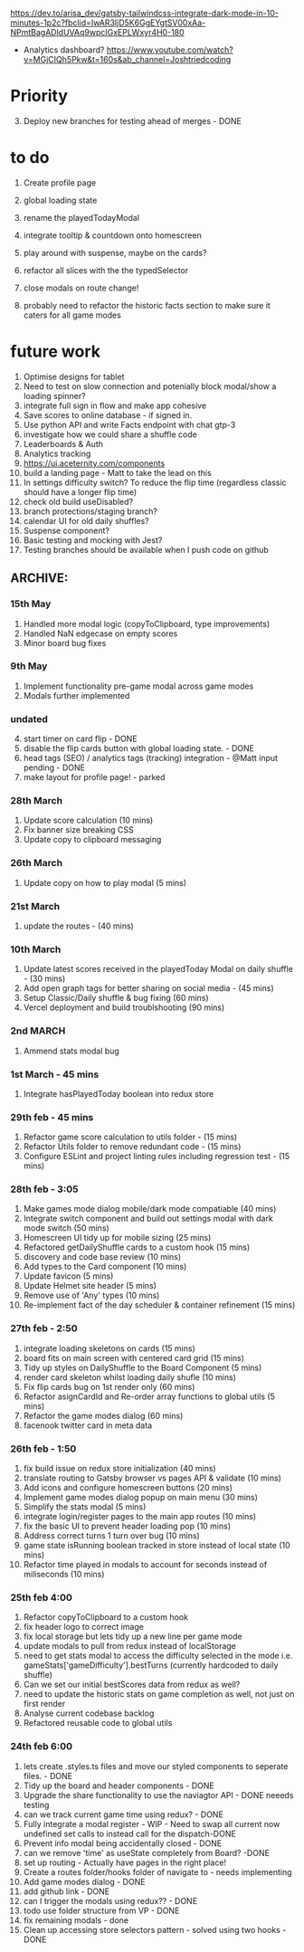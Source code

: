 https://dev.to/arisa_dev/gatsby-tailwindcss-integrate-dark-mode-in-10-minutes-1p2c?fbclid=IwAR3IjD5K6GgEYgtSV00xAa-NPmtBagADldUVAq9wpcIGxEPLWxyr4H0-180


- Analytics dashboard? https://www.youtube.com/watch?v=MGjCIQh5Pkw&t=160s&ab_channel=Joshtriedcoding



# Priority 



3) Deploy new branches for testing ahead of merges - DONE

# to do 

1) Create profile page
1) global loading state
2) rename the playedTodayModal
5) integrate tooltip & countdown onto homescreen

7) play around with suspense, maybe on the cards?
8) refactor all slices with the the typedSelector 
9) close modals on route change!
11) probably need to refactor the historic facts section to make sure it caters for all game modes

# future work

1. Optimise designs for tablet
2. Need to test on slow connection and potenially block modal/show a loading spinner?
2. integrate full sign in flow and make app cohesive
3. Save scores to online database - if signed in.
4. Use python API and write Facts endpoint with chat gtp-3 
5. investigate how we could share a shuffle code
6. Leaderboards & Auth
8. Analytics tracking
9. https://ui.aceternity.com/components
10. build a landing page - Matt to take the lead on this
11. In settings difficulty switch? To reduce the flip time (regardless classic should have a longer flip time)
12. check old build useDisabled?
13. branch protections/staging branch? 
14. calendar UI for old daily shuffles?
15. Suspense component?
16. Basic testing and mocking with Jest?
17. Testing branches should be available when  I push code on github

## ARCHIVE: 


### 15th May 

1) Handled more modal logic (copyToClipboard, type improvements)
2) Handled NaN edgecase on empty scores
3) Minor board bug fixes

### 9th May 

1) Implement functionality pre-game modal across game modes
2) Modals further implemented

### undated

4) start timer on card flip - DONE
3) disable the flip cards button with global loading state. - DONE
6) head tags (SEO) / analytics tags (tracking) integration - @Matt input pending  - DONE
10) make layout for profile page! - parked

### 28th March

1) Update score calculation (10 mins)
2) Fix banner size breaking CSS
3) Update copy to clipboard messaging

### 26th March

1) Update copy on how to play modal (5 mins)
 

### 21st March

1) update the routes - (40 mins)

### 10th March 

1) Update latest scores received in the playedToday Modal on daily shuffle - (30 mins)
2) Add open graph tags for better sharing on social media - (45 mins)
3) Setup Classic/Daily shuffle & bug fixing (60 mins)
4) Vercel deployment and build troublshooting (90 mins)

### 2nd MARCH

1) Ammend stats modal bug

### 1st March - 45 mins 

1) Integrate hasPlayedToday boolean into redux store

### 29th feb - 45 mins 

1) Refactor game score calculation to utils folder - (15 mins)
2) Refactor Utils folder to remove redundant code - (15 mins)
3) Configure ESLint and project linting rules including regression test  - (15 mins)

### 28th feb - 3:05

1) Make games mode dialog mobile/dark mode compatiable (40 mins)
2) Integrate switch component and build out settings modal with dark mode switch (50 mins)
3) Homescreen UI tidy up for mobile sizing (25 mins)
4) Refactored getDailyShuffle cards to a custom hook (15 mins)
5) discovery and code base review (10 mins)
6) Add types to the Card component (10 mins)
7) Update favicon (5 mins)
8) Update Helmet site header (5 mins)
9) Remove use of 'Any' types (10 mins)
10) Re-implement fact of the day scheduler & container refinement (15 mins)

### 27th feb - 2:50

1) integrate loading skeletons on cards (15 mins)
2) board fits on main screen with centered card grid (15 mins)
3) Tidy up styles on DailyShuffle to the Board Component (5 mins)
4) render card skeleton whilst loading daily shufle (10 mins)
5) Fix flip cards bug on 1st render only (60 mins)
6) Refactor asignCardId and Re-order array functions to global utils (5 mins)
7) Refactor the game modes dialog (60 mins)
8) facenook twitter card in meta data

### 26th feb - 1:50

1) fix build issue on redux store initialization (40 mins)
2) translate routing to Gatsby browser vs pages API & validate (10 mins)
3) Add icons and configure homescreen buttons (20 mins)
4) Implement game modes dialog popup on main menu (30 mins)
5) Simplify the stats modal (5 mins)
6) integrate login/register pages to the main app routes (10 mins)
7) fix the basic UI to prevent header loading pop (10 mins)
8) Address correct turns 1 turn over bug (10 mins)
9) game state isRunning boolean tracked in store instead of local state (10 mins)
10) Refactor time played in modals to account for seconds instead of miliseconds (10 mins)

### 25th feb 4:00

1) Refactor copyToClipboard to a custom hook
2) fix header logo to correct image 
3) fix local storage but lets tidy up a new line per game mode
4) update modals to pull from redux instead of localStorage
5) need to get stats modal to access the difficulty selected in the mode i.e. gameStats['gameDifficulty'].bestTurns (currently hardcoded to daily shuffle)
6) Can we set our initial bestScores data from redux as well? 
7) need to update the historic stats on game completion as well, not just on first render
8) Analyse current codebase backlog
9) Refactored reusable code to global utils

 ### 24th feb 6:00

1) lets create .styles.ts files and move our styled components to seperate files. - DONE 
2) Tidy up the board and header components - DONE
3) Upgrade the share functionality to use the naviagtor API - DONE neeeds testing
4) can we track current game time using redux? - DONE
5) Fully integrate a modal register - WIP - Need to swap all current now undefined set calls to instead call for the dispatch-DONE
6) Prevent info modal being accidentally closed - DONE
7) can we remove 'time' as useState completely from Board?  -DONE 
8) set up routing - Actually have pages in the right place! 
9) Create a routes folder/hooks folder of navigate to - needs implementing 
10) Add game modes dialog  - DONE
11) add github link - DONE
12) can I trigger the modals using redux?? - DONE
13) todo use folder structure from VP - DONE 
14) fix remaining modals - done
15) Clean up accessing store selectors pattern - solved using two hooks - DONE